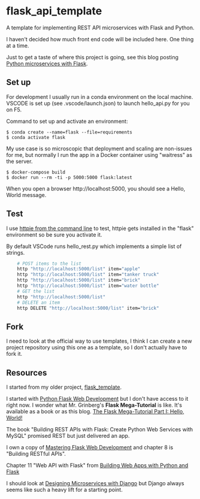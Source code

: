 # flask_api_template

A template for implementing REST API microservices with Flask and Python.

I haven't decided how much front end code will be included here. One thing at a time.

Just to get a taste of where this project is going, see this blog posting
[Python microservices with Flask](https://blog.viktoradam.net/2017/12/16/python-microservices-with-flask/).

## Set up

For development I usually run in a conda environment on the local machine.
VSCODE is set up (see .vscode/launch.json) to launch hello_api.py for you on F5.

Command to set up and activate an environment:

```console
$ conda create --name=flask --file=requirements
$ conda activate flask
```

My use case is so microscopic that deployment and scaling are non-issues for me,
but normally I run the app in a Docker container using "waitress" as the server.

```console
$ docker-compose build
$ docker run --rm -ti -p 5000:5000 flask:latest
```

When you open a browser http://localhost:5000, you should see a Hello, World message.

## Test

I use [httpie from the command line](https://httpie.io/docs/cli/usage)
to test, httpie gets installed in the "flask" environment so be sure you activate it.

By default VSCode runs hello_rest.py which implements a simple list of strings.

```bash
    # POST items to the list
    http "http://localhost:5000/list" item="apple"
    http "http://localhost:5000/list" item="tanker truck"
    http "http://localhost:5000/list" item="brick"
    http "http://localhost:5000/list" item="water bottle"
    # GET the list
    http "http://localhost:5000/list"
    # DELETE an item
    http DELETE "http://localhost:5000/list" item="brick"
```

## Fork

I need to look at the official way to use templates, I think I can create 
a new project repository using
this one as a template, so I don't actually have to fork it.
## Resources

I started from my older project, [flask_template](https://github.com/Wildsong/flask_template).

I started with [Python Flask Web Development](https://www.amazon.com/Flask-Web-Development-Developing-Applications-dp-1491991739/dp/1491991739/ref=dp_ob_title_bk) but I don't have access to it right now. I wonder what Mr. Grinberg's **Flask Mega-Tutorial** is like. It's available as a book
or as this blog. [The Flask Mega-Tutorial Part I: Hello, World!](https://blog.miguelgrinberg.com/post/the-flask-mega-tutorial-part-i-hello-world)

The book "Building REST APIs with Flask: Create Python Web Services with MySQL"
promised REST but just delivered an app.

I own a copy of [Mastering Flask Web Development]() and chapter 8 is "Building RESTful APIs".

Chapter 11 "Web API with Flask" from [Building Web Apps with Python and Flask](https://acm.percipio.com/books/3ae6d909-d674-4aa7-a86d-2f52c68faddf#epubcfi(/6/4!/4/2[epubmain]/2[g8f0e2f46-2107-41a5-ad51-53de91d9b63f]/2/2/1:0))

I should look at [Designing Microservices with Django](https://acm.percipio.com/books/1ab062c7-a577-4e14-b8f4-a48778af7142#epubcfi(/6/4!/4/2[epubmain]/2[g720486a1-56bf-484b-809d-4dfcfca35f1d]/2/2/1:0)) but Django always seems like such a heavy lift for a starting point.

